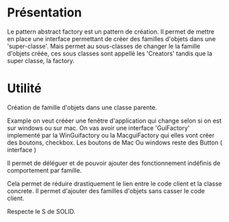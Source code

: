 # Présentation

Le pattern abstract factory est un pattern de création.
Il permet de mettre en place une interface permettant de créer des familles d'objets dans une 'super-classe'.
Mais permet au sous-classes de changer le la famille d'objets créée, ces sous classes sont appellé les 'Creators' tandis
que la super classe, la factory.

# Utilité

Création de famille d'objets dans une classe parente.

Example on veut crééer une fenêtre d'application qui change selon si on est sur windows ou sur mac.
On vas avoir une interface 'GuiFactory' implementé par la WinGuifactory ou la MacguiFactory qui elles vont créer des boutons, checkbox.
Les boutons de Mac Ou windows reste des Button ( interface )

Il permet de déléguer et de pouvoir ajouter des fonctionnement indéfinis de comportement par famille.

Cela permet de réduire drastiquement le lien entre le code client et la classe concrete.
Il permet d'ajouter des familles d'objets sans casser le code client.

Respecte le S de SOLID.